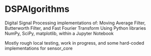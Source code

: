 # DSPAlgorithms
Digital Signal Processing implementations of:
Moving Average Filter, Butterworth Filter, and Fast Fourier Transform
Using Python libraries NumPy, SciPy, matplotlib, within a Jupyter Notebook

Mostly rough local testing, work in progress, and some hard-coded implementations for sensor_core

